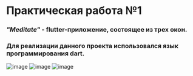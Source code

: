 # Практическая работа №1

### *"Meditate"* - flutter-приложение, состоящее из трех окон.
### Для реализации данного проекта использовался язык программирования dart.

![image](https://user-images.githubusercontent.com/80402777/191964061-10a01a74-aeea-4b62-94af-ecd005c082ac.png)
![image](https://user-images.githubusercontent.com/80402777/191964124-a049bc9d-4ea8-4f6d-b160-4b32c9db47fe.png)
![image](https://user-images.githubusercontent.com/80402777/191964227-c6af180c-8264-47e1-bfd7-876e3cabf80a.png)




